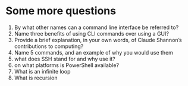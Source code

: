 Some more questions
===

1. By what other names can a command line interface be referred to?
2. Name three benefits of using CLI commands over using a GUI?
3. Provide a brief explanation, in your own words, of Claude Shannon’s contributions to computing?
4. Name 5 commands, and an example of why you would use them
5. what does SSH stand for and why use it?
6. on what platforms is PowerShell available?
7. What is an infinite loop
8. What is recursion